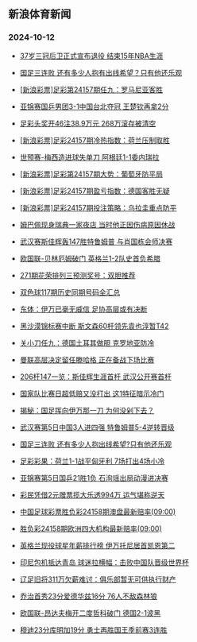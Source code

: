 ## 新浪体育新闻 
### 2024-10-12

+ [37岁三冠后卫正式宣布退役 结束15年NBA生涯](https://sports.sina.com.cn/basketball/nba/2024-10-11/doc-incscsye4594773.shtml)

+ [国足三连败 还有多少人抱有出线希望？只有他还乐观](https://sports.sina.com.cn/china/2024-10-11/doc-incsecpt1361988.shtml)

+ [[新浪彩票]足彩第24157期任九：罗马尼亚客胜](https://sports.sina.com.cn/l/2024-10-11/doc-incscsxy8309119.shtml)

+ [亚锦赛国乒男团3-1中国台北夺冠 王楚钦再拿2分](https://sports.sina.com.cn/others/pingpang/2024-10-11/doc-incsavuq5030722.shtml)

+ [足彩头奖开46注38.9万元 268万滚存被清空](https://sports.sina.com.cn/l/2024-10-11/doc-incscnrz1628440.shtml)

+ [[新浪彩票]足彩24157期冷热指数：荷兰压制取胜](https://sports.sina.com.cn/l/2024-10-11/doc-incscnsh4705957.shtml)

+ [世预赛-梅西造进球失单刀 阿根廷1-1委内瑞拉](https://sports.sina.com.cn/g/pl/2024-10-11/doc-incscsya7837989.shtml)

+ [[新浪彩票]足彩第24157期大势：葡萄牙防平局](https://sports.sina.com.cn/l/2024-10-11/doc-incscsye4606119.shtml)

+ [[新浪彩票]足彩24157期盈亏指数：德国客胜无疑](https://sports.sina.com.cn/l/2024-10-11/doc-incscsya7830861.shtml)

+ [[新浪彩票]足彩24157期投注策略：乌拉圭重点防平](https://sports.sina.com.cn/l/2024-10-11/doc-incscsye4607494.shtml)

+ [姆巴佩现身瑞典一家夜店 当时他正因伤病原因休战](https://sports.sina.com.cn/global/others/2024-10-11/doc-incseqcz4620979.shtml)

+ [武汉赛斯佳辉轰147胜特鲁姆普 与肖国栋会师决赛](https://sports.sina.com.cn/others/snooker/2024-10-11/doc-incseytv4427851.shtml)

+ [欧国联-贝林厄姆破门 英格兰1-2队史首负希腊](https://sports.sina.com.cn/g/pl/2024-10-11/doc-incscsye4611158.shtml)

+ [271期花荣排列三预测奖号：双胆推荐](https://sports.sina.com.cn/l/2024-10-11/doc-incsecpw7657629.shtml)

+ [双色球117期历史同期号码全汇总](https://sports.sina.com.cn/l/2024-10-11/doc-incseivw4359812.shtml)

+ [东体：伊万已毫无威信 足协高层或有决断](https://sports.sina.com.cn/china/2024-10-11/doc-incseivw4339379.shtml)

+ [黑沙漠锦标赛中断 斯文森60杆领先袁也淳暂T42](https://sports.sina.com.cn/golf/pgatour/2024-10-11/doc-incscxha4540281.shtml)

+ [关小刀任九：德国土耳其做胆 克罗地亚防冷](https://sports.sina.com.cn/l/2024-10-11/doc-incseqcx5083702.shtml)

+ [曼联高层决定留任滕哈格 正在备战下场比赛](https://sports.sina.com.cn/g/pl/2024-10-11/doc-incseqcv8323692.shtml)

+ [206杆147一览：斯佳辉生涯首杆 武汉公开赛首杆](https://sports.sina.com.cn/others/snooker/2024-10-11/doc-incseytv4436942.shtml)

+ [国家队比赛日超低赔又没打出 这1特征暗示冷门](https://sports.sina.com.cn/l/2024-10-11/doc-incscxha4539573.shtml)

+ [揭秘：国足挥向伊万那一刀 为何没剁下去？](https://sports.sina.com.cn/china/2024-10-11/doc-incscxha4522515.shtml)

+ [武汉赛第5日中国3人进四强 特鲁姆普5-4逆转晋级](https://sports.sina.com.cn/others/snooker/2024-10-11/doc-incscsye4616098.shtml)

+ [国足三连败 还有多少人抱出线希望?只有他还乐观](https://sports.sina.com.cn/china/2024-10-11/doc-incsecpt1361988.shtml)

+ [足彩彩果：荷兰1-1战平匈牙利 7场打出4场小冷](https://sports.sina.com.cn/l/2024-10-12/doc-incshaff4417127.shtml)

+ [亚锦赛第5日国乒21胜1负 石洵瑶出局动漫进决赛](https://sports.sina.com.cn/others/pingpang/2024-10-12/doc-incshafi3897611.shtml)

+ [彩民凭借2元赠票揽大乐透994万 运气堪称逆天](https://sports.sina.com.cn/l/2024-10-12/doc-incshafi3901466.shtml)

+ [中国足球彩票胜负彩24158期澳盘最新赔率(09:00)](https://sports.sina.com.cn/l/2024-10-11/doc-incsecpw7686287.shtml)

+ [胜负彩24158期欧洲四大机构最新赔率(09:00)](https://sports.sina.com.cn/l/2024-10-11/doc-incsecpu8171835.shtml)

+ [英格兰现役球星年薪排行榜 伊万托尼居首凯恩第二](https://sports.sina.com.cn/g/pl/2024-10-12/doc-incshafi3918139.shtml)

+ [印尼包机抵达青岛 球迷拉横幅：击败中国队晋级世界杯](https://sports.sina.com.cn/china/2024-10-12/doc-incshaff4447373.shtml)

+ [辽足旧将311万欠薪难讨：俱乐部暂无可供执行财产](https://sports.sina.com.cn/china/2024-10-12/doc-incshafm0704542.shtml)

+ [乔治首秀23分爱德华兹16分 76人不敌森林狼](https://sports.sina.com.cn/basketball/nba/2024-10-12/doc-incshhpf3813833.shtml)

+ [欧国联-昂达夫梅开二度哲科破门 德国2-1波黑](https://sports.sina.com.cn/global/germany/2024-10-12/doc-incshaff4412431.shtml)

+ [穆迪23分库明加19分 勇士再胜国王季前赛3连胜](https://sports.sina.com.cn/basketball/nba/2024-10-12/doc-incshnvc3710195.shtml)


